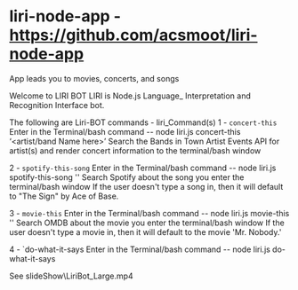 # liri-node-app - https://github.com/acsmoot/liri-node-app
App leads you to movies, concerts, and songs

Welcome to LIRI BOT 
LIRI is Node.js Language_ Interpretation and Recognition Interface bot.
 
The following are Liri-BOT commands - 
 liri_Command(s)
 1 - `concert-this`
Enter in the Terminal/bash command -- node liri.js concert-this ‘<artist/band Name here>’
Search the Bands in Town Artist Events API for artist(s) and render concert information to the terminal/bash window
 
 2 - `spotify-this-song`
Enter in the Terminal/bash command -- node liri.js spotify-this-song '<song Name here>'
Search Spotify about the song you enter the terminal/bash window 
If the user doesn't type a song in, then it will default to "The Sign" by Ace of Base.
 
 3 - `movie-this`
Enter in the Terminal/bash command -- node liri.js movie-this '<movie Name here>'
Search OMDB about the movie you enter the terminal/bash window
 If the user doesn't type a movie in, then it will default to the movie 'Mr. Nobody.'
 
 4 - `do-what-it-says
Enter in the Terminal/bash command -- node liri.js do-what-it-says

See slideShow\LiriBot_Large.mp4